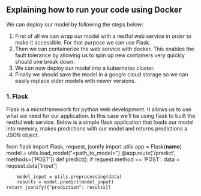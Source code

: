 ## Explaining how to run your code using Docker

We can deploy our model by following the steps below:

1. First of all we can wrap our model with a restful web service in order to make it accessible. For that purpose we can use Flask. 
2. Then we can containerize the web service with docker. This enables the fault tolerance by allowing us to spin up new containers very quickly should one break down.
3. We can now deploy our model into a kubernetes cluster.
4. Finally we should save the model in a google cloud storage so we can easily replace older models with newer versions.

### 1. Flask 
Flask is a microframework for python web development. It allows us to use what we need for our application. In this case we’ll be using flask to built the restful web service. Below is a simple flask application that loads our model into memory, makes predictions with our model and returns predictions a JSON object.

from flask import Flask, request, jsonify
import utils
app = Flask(__name__)
model = utils.load_model("<path_to_model>")
@app.route('/predict', methods=['POST'])
def predict():
    if request.method == 'POST':
        data = request.data['input']
        
        model_input = utils.preprocessing(data)
        results = model.predict(model_input)
    return jsonify({"prediction": results})
